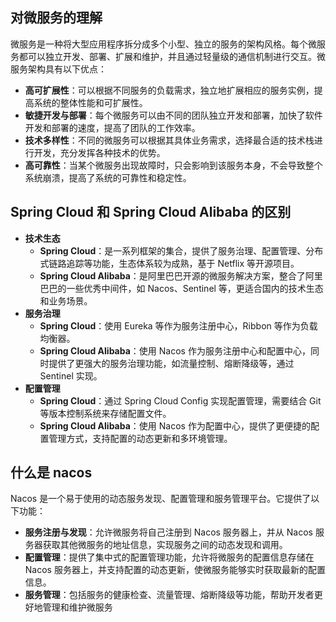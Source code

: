 ## 对微服务的理解
微服务是一种将大型应用程序拆分成多个小型、独立的服务的架构风格。每个微服务都可以独立开发、部署、扩展和维护，并且通过轻量级的通信机制进行交互。微服务架构具有以下优点：

+ **高可扩展性**：可以根据不同服务的负载需求，独立地扩展相应的服务实例，提高系统的整体性能和可扩展性。
+ **敏捷开发与部署**：每个微服务可以由不同的团队独立开发和部署，加快了软件开发和部署的速度，提高了团队的工作效率。
+ **技术多样性**：不同的微服务可以根据其具体业务需求，选择最合适的技术栈进行开发，充分发挥各种技术的优势。
+ **高可靠性**：当某个微服务出现故障时，只会影响到该服务本身，不会导致整个系统崩溃，提高了系统的可靠性和稳定性。

## Spring Cloud 和 Spring Cloud Alibaba 的区别
+ **技术生态**
    - **Spring Cloud**：是一系列框架的集合，提供了服务治理、配置管理、分布式链路追踪等功能，生态体系较为成熟，基于 Netflix 等开源项目。
    - **Spring Cloud Alibaba**：是阿里巴巴开源的微服务解决方案，整合了阿里巴巴的一些优秀中间件，如 Nacos、Sentinel 等，更适合国内的技术生态和业务场景。
+ **服务治理**
    - **Spring Cloud**：使用 Eureka 等作为服务注册中心，Ribbon 等作为负载均衡器。
    - **Spring Cloud Alibaba**：使用 Nacos 作为服务注册中心和配置中心，同时提供了更强大的服务治理功能，如流量控制、熔断降级等，通过 Sentinel 实现。
+ **配置管理**
    - **Spring Cloud**：通过 Spring Cloud Config 实现配置管理，需要结合 Git 等版本控制系统来存储配置文件。
    - **Spring Cloud Alibaba**：使用 Nacos 作为配置中心，提供了更便捷的配置管理方式，支持配置的动态更新和多环境管理。

## 什么是 nacos
Nacos 是一个易于使用的动态服务发现、配置管理和服务管理平台。它提供了以下功能：

+ **服务注册与发现**：允许微服务将自己注册到 Nacos 服务器上，并从 Nacos 服务器获取其他微服务的地址信息，实现服务之间的动态发现和调用。
+ **配置管理**：提供了集中式的配置管理功能，允许将微服务的配置信息存储在 Nacos 服务器上，并支持配置的动态更新，使微服务能够实时获取最新的配置信息。
+ **服务管理**：包括服务的健康检查、流量管理、熔断降级等功能，帮助开发者更好地管理和维护微服务

